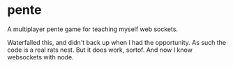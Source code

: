 # pente
A multiplayer pente game for teaching myself web sockets.

<p>Waterfalled this, and didn't back up when I had the opportunity. As such the code is a real rats nest. But it does work, sortof. And now I know websockets with node.</p>

